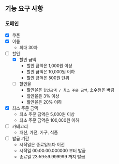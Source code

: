 ## 기능 요구 사항

### 도메인

- [x] 쿠폰
- [x] 이름
    - 최대 30자
- [ ] 할인
    - [x] 할인 금액
        - 할인 금액은 1,000원 이상
        - 할인 금액은 10,000원 이하
        - 할인 금액은 500원 단위
    - [ ] 할인율
        - 할인율은 `할인금액 / 최소 주문 금액`, 소수점은 버림
        - 할인율은 3% 이상
        - 할인율은 20% 이하
- [x] 최소 주문 금액
    - 최소 주문 금액은 5,000원 이상
    - 최소 주문 금액은 100,000원 이하
- [ ] 카테고리
    - 패션, 가전, 가구, 식품
- [ ] 발급 기간
    - 시작일은 종료일보다 이전
    - 시작일 00:00:00.000000 부터 발급
    - 종료일 23:59:59.999999 까지 발급


